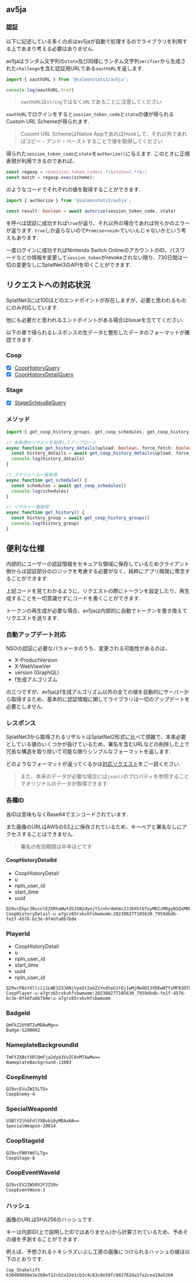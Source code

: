 ## av5ja

### 認証

以下に記述している多くの点はav5jaが自動で処理するのでライブラリを利用する上であまり考える必要はありません.

av5jaはランダム文字列の`state`及び同様にランダム文字列`verifier`から生成された`challenge`を含む認証用URLである`oauthURL`を返します. 

```ts
import { oauthURL } from '@salmonstats3/av5ja';

console.log(oauthURL.href)
```

> `oauthURL`は`string`ではなく`URL`であることに注意してください

`oauthURL`でログインをすると`session_token_code`と`state`の値が得られるCustom URL Schemeが得られます.

> Cusomt URL SchemeはNative AppであればHookして、それ以外であればコピー・アンド・ペーストすることで値を取得してください

得られた`session_token_code`と`state`を`authorize()`に与えます. このときに正規表現が利用できるのであれば、

```ts
const regexp = /&session_token_code=(.*)&state=(.*)$/;
const match = regexp.exec(scheme);
```

のようなコードでそれぞれの値を取得することができます.

```ts
import { authorize } from '@salmonstats3/av5ja';

const result: boolean = await autorize(session_token_code, state)
```

を呼べば認証に成功すれば`true`が返り、それ以外の場合であれば何らかのエラーが返ります. `true`しか返らないので`Promise<void>`でいいんじゃないかという考えもあります.

一度ログインに成功すればNintendo Switch OnlineのアカウントのID、パスワードなどの情報を変更して`session_token`がrevokeされない限り、730日間は一切の変更なしにSplatNet3のAPIを叩くことができます.

## リクエストへの対応状況

SplatNet3には100ほどのエンドポイントが存在しますが、必要と思われるものにのみ対応しています.

他にも必要だと思われるエンドポイントがある場合はIssueを立ててください.

以下の章で得られるレスポンスの生データと整形したデータのフォーマットが確認できます.

### Coop

- [x] [CoopHistoryQuery](https://github.com/salmonstats3/av5ja/blob/master/docs/CoopHistoryQuery.md)
- [x] [CoopHistoryDetailQuery](https://github.com/salmonstats3/av5ja/blob/master/docs/CoopHistoryDetailQuery.md)

### Stage

- [x] [StageScheudleQuery](https://github.com/salmonstats3/av5ja/blob/master/docs/StageScheduleQuery.md)

### メソッド

```ts
import { get_coop_history_groups, get_coop_schedules, get_coop_history_details } from '@salmonstats3/av5ja';

// 未取得のリザルトを取得してアップロード　
async function get_history_details(upload: boolean, force_fetch: boolean) {
  const history_details = await get_coop_history_details(upload, force_fetch)
  console.log(history_details)
}

// スケジュール一覧取得 
async function get_schedule() {
  const schedules = await get_coop_schedules()
  console.log(schedules)
}

// リザルト一覧取得
async function get_history() {
  const history_group = await get_coop_history_groups() 
  console.log(history_group)
}
```

## 便利な仕様

内部的にユーザーの認証情報をセキュアな領域に保存しているためクライアント側からは認証部分のロジックを考慮する必要がなく、純粋にアプリ開発に専念することができます.

上記コードを見てわかるように、リクエストの際にトークンを設定したり、再生成することを一切意識せずにコードを書くことができます.

トークンの再生成が必要な場合、av5jaは内部的に自動でトークンを書き換えてリクエストを送ります.

### 自動アップデート対応

NSOの認証に必要なパラメータのうち、変更される可能性があるのは、

- X-ProductVersion
- X-WebViewVer
- version (GraphQL)
- f生成アルゴリズム

の三つですが、av5jaはf生成アルゴリズム以外の全ての値を自動的にサーバーから取得するため、基本的に認証情報に関してライブラリは一切のアップデートを必要としません. 

### レスポンス

SplatNet3から取得されるリザルトはSplatNet2形式に比べて煩雑で、本来必要としている値のいくつかが抜けているため、署名を含むURLなどの削除した上で冗長な構造を取り除いて可能な限りシンプルなフォーマットを返します.

どのようなフォーマットが返ってくるかは[対応リクエスト](#リクエストへの対応状況)をご一読ください.

> また、本来のデータが必要な場合には`json()`のプロパティを参照することでオリジナルのデータが取得できます.

### 各種ID

各IDは意味もなくBase64でエンコードされています. 

また画像のURLはAWSのS3上に保存されているため、キーペアと署名なしにアクセスすることはできません.

> 署名の有効期限は半年ほどです

#### CoopHistoryDetailId

- CoopHistoryDetail
- u
- npln_user_id
- start_time
- uuid

```
Q29vcEhpc3RvcnlEZXRhaWwtdS1hN2dyejY1cnhrdmhmc2J3bXhtbToyMDIzMDgyN1QxMDU2MzBfNzk1OWRiZGItZmUxZi00NTc2LWJjM2UtMGY0ZGZhMGI3YjBl
CoopHistoryDetail-u-a7grz65rxkvhfsbwmxmm:20230827T105630_7959dbdb-fe1f-4576-bc3e-0f4dfa0b7b0e
```

### PlayerId

- CoopHistoryDetail
- u
- npln_user_id
- start_time
- uuid
- npln_user_id

```
Q29vcFBsYXllci11LWE3Z3J6NjVyeGt2aGZzYndteG1tOjIwMjMwODI3VDEwNTYzMF83OTU5ZGJkYi1mZTFmLTQ1NzYtYmMzZS0wZjRkZmEwYjdiMGU6dS1hN2dyejY1cnhrdmhmc2J3bXhtbQ==
CoopPlayer-u-a7grz65rxkvhfsbwmxmm:20230827T105630_7959dbdb-fe1f-4576-bc3e-0f4dfa0b7b0e:u-a7grz65rxkvhfsbwmxmm
```

### BadgeId

```
QmFkZ2UtNTIwMDAwMg==
Badge-5200002
```

### NameplateBackgroundId

```
TmFtZXBsYXRlQmFja2dyb3VuZC0xMTAwMw==
NameplateBackground-11003
```

### CoopEnemyId

```
Q29vcEVuZW15LTQ=
CoopEnemy-4
```

### SpecialWeaponId

```
U3BlY2lhbFdlYXBvbi0yMDAxNA==
SpecialWeapon-20014
```

### CoopStageId

```
Q29vcFN0YWdlLTg=
CoopStage-8
```

### CoopEventWaveId

```
Q29vcEV2ZW50V2F2ZS0x
CoopEventWave-1
```

### ハッシュ

画像のURLはSHA256のハッシュです.

キーは内部ID(上で説明したIDではありません)から計算されているため、予めその値を予測することができます.

例えば、予想されるトキシラズいぶし工房の画像につけられるハッシュの値は以下のとおりです.

```
Cop_Shakelift
630d89698e3e260ef12cb2a32e1cb2c4c83c0e58fc882762da1fa2cea19a5260
```
